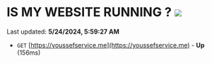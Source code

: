 # IS MY WEBSITE RUNNING ? [![](https://img.shields.io/static/v1?label=Sponsor&message=%E2%9D%A4&logo=GitHub&color=%23fe8e86)](https://github.com/sponsors/<username>)

Last updated: **5/24/2024, 5:59:27 AM**

- `GET` [https://youssefservice.me](https://youssefservice.me) - **Up** (156ms)
